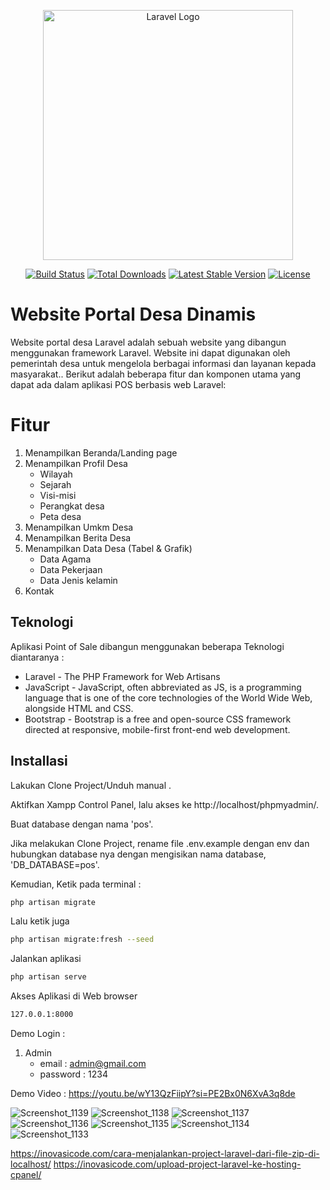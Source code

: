 <p align="center"><a href="https://laravel.com" target="_blank"><img src="https://raw.githubusercontent.com/laravel/art/master/logo-lockup/5%20SVG/2%20CMYK/1%20Full%20Color/laravel-logolockup-cmyk-red.svg" width="400" alt="Laravel Logo"></a></p>

<p align="center">
<a href="https://github.com/laravel/framework/actions"><img src="https://github.com/laravel/framework/workflows/tests/badge.svg" alt="Build Status"></a>
<a href="https://packagist.org/packages/laravel/framework"><img src="https://img.shields.io/packagist/dt/laravel/framework" alt="Total Downloads"></a>
<a href="https://packagist.org/packages/laravel/framework"><img src="https://img.shields.io/packagist/v/laravel/framework" alt="Latest Stable Version"></a>
<a href="https://packagist.org/packages/laravel/framework"><img src="https://img.shields.io/packagist/l/laravel/framework" alt="License"></a>
</p>

# Website Portal Desa Dinamis



Website portal desa Laravel adalah sebuah website yang dibangun menggunakan framework Laravel. Website ini dapat digunakan oleh pemerintah desa untuk mengelola berbagai informasi dan layanan kepada masyarakat.. Berikut adalah beberapa fitur dan komponen utama yang dapat ada dalam aplikasi POS berbasis web Laravel:



# Fitur
1. Menampilkan Beranda/Landing page
2. Menampilkan Profil Desa 
     - Wilayah
    - Sejarah
    - Visi-misi
    - Perangkat desa
    - Peta desa
3. Menampilkan Umkm Desa
4. Menampilkan Berita Desa
5. Menampilkan Data Desa (Tabel & Grafik)
    - Data Agama
    - Data Pekerjaan
    - Data Jenis kelamin
6. Kontak



## Teknologi

Aplikasi Point of Sale dibangun menggunakan beberapa Teknologi diantaranya :

- Laravel - The PHP Framework for Web Artisans
- JavaScript - JavaScript, often abbreviated as JS, is a programming language that is one of the core technologies of the World Wide Web, alongside HTML and CSS.
- Bootstrap - Bootstrap is a free and open-source CSS framework directed at responsive, mobile-first front-end web development. 



## Installasi

Lakukan Clone Project/Unduh manual .

Aktifkan Xampp Control Panel, lalu akses ke http://localhost/phpmyadmin/.

Buat database dengan nama 'pos'.

Jika melakukan Clone Project, rename file .env.example dengan env dan hubungkan
database nya dengan mengisikan nama database, 'DB_DATABASE=pos'.


Kemudian, Ketik pada terminal :
```sh
php artisan migrate
```

Lalu ketik juga

```sh
php artisan migrate:fresh --seed
```

Jalankan aplikasi 

```sh
php artisan serve
```

Akses Aplikasi di Web browser 
```sh
127.0.0.1:8000
```

Demo Login :
1. Admin
    - email     : admin@gmail.com
    - password  : 1234


Demo Video : https://youtu.be/wY13QzFiipY?si=PE2Bx0N6XvA3q8de

![Screenshot_1139](https://github.com/dwipurnomo12/portal-desa/assets/105181667/269695e3-e79c-45ee-94a7-d3bd260e64a9)
![Screenshot_1138](https://github.com/dwipurnomo12/portal-desa/assets/105181667/17e3e13e-dbf9-463c-8d7a-d0ad42c5eb69)
![Screenshot_1137](https://github.com/dwipurnomo12/portal-desa/assets/105181667/ae1020f7-232f-4585-9c0d-9e7408c30271)
![Screenshot_1136](https://github.com/dwipurnomo12/portal-desa/assets/105181667/22bef1c0-1b78-41f8-a0ec-0fc88a2140e9)
![Screenshot_1135](https://github.com/dwipurnomo12/portal-desa/assets/105181667/eeeee1f4-6718-4973-ac1d-44478dedafd7)
![Screenshot_1134](https://github.com/dwipurnomo12/portal-desa/assets/105181667/e7bfc102-c141-4bcb-88cd-f54faa9a0dfc)
![Screenshot_1133](https://github.com/dwipurnomo12/portal-desa/assets/105181667/dbbe4d82-f58c-4d43-9625-f28fb4039613)

https://inovasicode.com/cara-menjalankan-project-laravel-dari-file-zip-di-localhost/
https://inovasicode.com/upload-project-laravel-ke-hosting-cpanel/